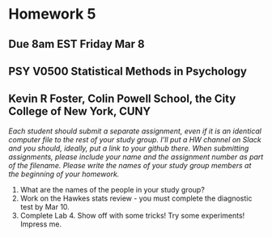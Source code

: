 Homework 5
================

## Due 8am EST Friday Mar 8

## PSY V0500 Statistical Methods in Psychology

## Kevin R Foster, Colin Powell School, the City College of New York, CUNY

*Each student should submit a separate assignment, even if it is an
identical computer file to the rest of your study group. I’ll put a HW
channel on Slack and you should, ideally, put a link to your github
there. When submitting assignments, please include your name and the
assignment number as part of the filename. Please write the names of
your study group members at the beginning of your homework.*

1.  What are the names of the people in your study group?
2.  Work on the Hawkes stats review - you must complete the diagnostic
    test by Mar 10.
3.  Complete Lab 4. Show off with some tricks! Try some experiments!
    Impress me.
